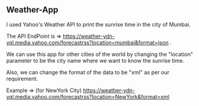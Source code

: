 <h2>Weather-App</h2>

I used Yahoo's Weather API to print the sunrise time in the city of Mumbai.

The API EndPoint is => https://weather-ydn-yql.media.yahoo.com/forecastrss?location=mumbai&format=json .

We can use this app for other cities of the world by changing the "location" parameter to be the city name where we want to know the sunrise time. 

Also, we can change the format of the data to be "xml" as per our requirement.

Example => (for NewYork City)  https://weather-ydn-yql.media.yahoo.com/forecastrss?location=NewYork&format=xml
